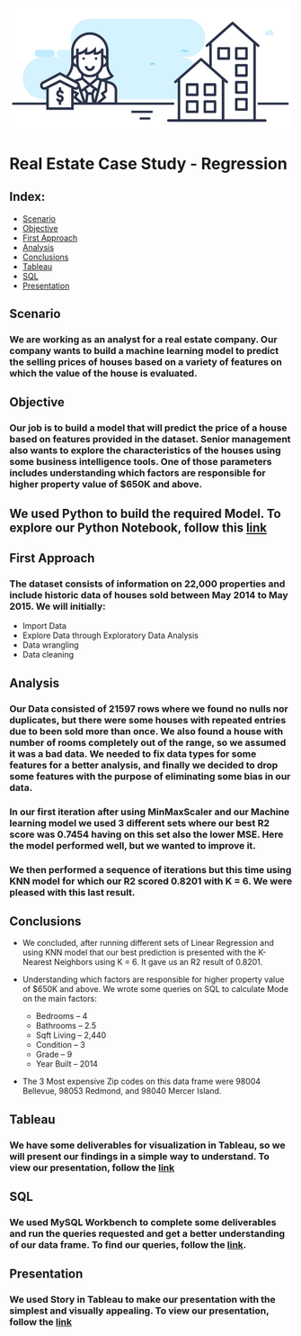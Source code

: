 
![Real Estate Image](images/RealEstate.png "Real Estate Case Study - Regression")
# Real Estate Case Study - Regression

## Index:

- [Scenario](#scenario)
- [Objective](#objective)
- [First Approach](#first-approach)
- [Analysis](#analysis)
-	[Conclusions](#conclusions)
-	[Tableau](#tableau)
- [SQL](#sql)
- [Presentation](#presentation)
 
## Scenario

### We are working as an analyst for a real estate company. Our company wants to build a machine learning model to predict the selling prices of houses based on a variety of features on which the value of the house is evaluated.

## Objective

### Our job is to build a model that will predict the price of a house based on features provided in the dataset. Senior management also wants to explore the characteristics of the houses using some business intelligence tools. One of those parameters includes understanding which factors are responsible for higher property value of $650K and above.

## We used Python to build the required Model. To explore our Python Notebook, follow this [link](Python/mid_bcamp_proRegression.ipynb)

## First Approach

### The dataset consists of information on 22,000 properties and include historic data of houses sold between May 2014 to May 2015. We will initially:
- Import Data
- Explore Data through Exploratory Data Analysis
- Data wrangling
- Data cleaning

## Analysis 

### Our Data consisted of 21597 rows where we found no nulls nor duplicates, but there were some houses with repeated entries due to been sold more than once. We also found a house with number of rooms completely out of the range, so we assumed it was a bad data. We needed to fix data types for some features for a better analysis, and finally we decided to drop some features with the purpose of eliminating some bias in our data.

### In our first iteration after using MinMaxScaler and our Machine learning model we used 3 different sets where our best R2 score was 0.7454 having on this set also the lower MSE. Here the model performed well, but we wanted to improve it.

### We then performed a sequence of iterations but this time using KNN model for which our R2 scored 0.8201 with K = 6. We were pleased with this last result.

## Conclusions

- We concluded, after running different sets of Linear Regression and using KNN model that our best prediction is presented with the K-Nearest Neighbors using K = 6. It gave us an R2 result of 0.8201.

- Understanding which factors are responsible for higher property value of $650K and above. We wrote some queries on SQL to calculate Mode on the main factors:
   -	Bedrooms – 4
   - Bathrooms – 2.5
   - Sqft Living – 2,440
   - Condition – 3
   - Grade – 9
   - Year Built – 2014
- The 3 Most expensive Zip codes on this data frame were 98004 Bellevue, 98053 Redmond, and 98040 Mercer Island.
 
## Tableau

### We have some deliverables for visualization in Tableau, so we will present our findings in a simple way to understand. To view our presentation, follow the [link](https://public.tableau.com/shared/JR9KF24FW?:display_count=n&:origin=viz_share_link) 

## SQL

### We used MySQL Workbench to complete some deliverables and run the queries requested and get a better understanding of our data frame. To find our queries, follow the [link](SQL/Mid_bootCampProRegression.sql).

## Presentation

### We used Story in Tableau to make our presentation with the simplest and visually appealing. To view our presentation, follow the [link](https://public.tableau.com/views/RealEstate-ProjRegress/RealEstateKingCountyAnalysis?:language=en-US&:display_count=n&:origin=viz_share_link)
